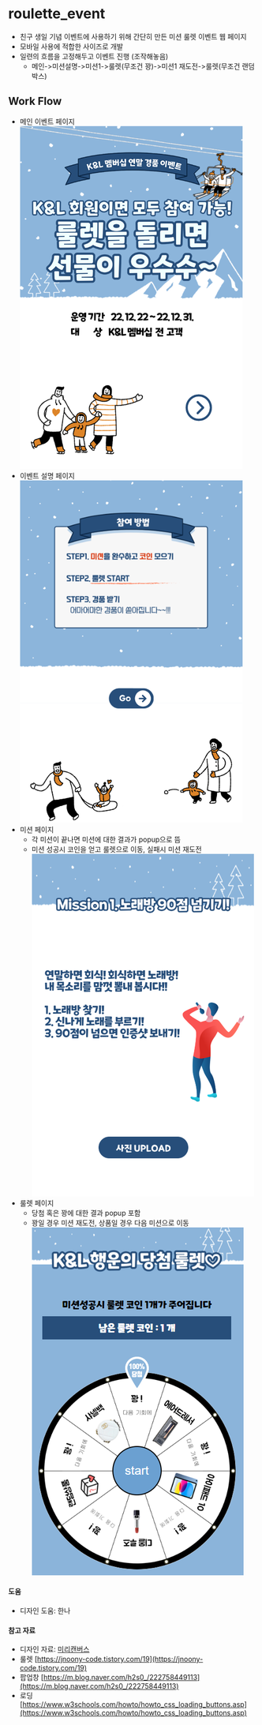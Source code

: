 # roulette_event
- 친구 생일 기념 이벤트에 사용하기 위해 간단히 만든 미션 룰렛 이벤트 웹 페이지
- 모바일 사용에 적합한 사이즈로 개발
- 일련의 흐름을 고정해두고 이벤트 진행 (조작해놓음)
    - 메인->미션설명->미션1->룰렛(무조건 꽝)->미션1 재도전->룰렛(무조건 랜덤박스)

   
## Work Flow
- 메인 이벤트 페이지   
![메인페이지](./static/images/1.png)
- 이벤트 설명 페이지   
![설명페이지](./static/images/2.png)
- 미션 페이지
    - 각 미션이 끝나면 미션에 대한 결과가 popup으로 뜸
    - 미션 성공시 코인을 얻고 룰렛으로 이동, 실패시 미션 재도전
![미션페이지](./static/images/3.png)
- 룰렛 페이지
    - 당첨 혹은 꽝에 대한 결과 popup 포함
    - 꽝일 경우 미션 재도전, 상품일 경우 다음 미션으로 이동
![룰렛페이지](./static/images/4.png)

   
#### 도움
- 디자인 도움: 한나

#### 참고 자료
- 디자인 자료: [미리캔버스](https://www.miricanvas.com/)
- 룰렛 [https://jnoony-code.tistory.com/19](https://jnoony-code.tistory.com/19)
- 팝업창 [https://m.blog.naver.com/h2s0_/222758449113](https://m.blog.naver.com/h2s0_/222758449113)
- 로딩 [https://www.w3schools.com/howto/howto_css_loading_buttons.asp](https://www.w3schools.com/howto/howto_css_loading_buttons.asp)
